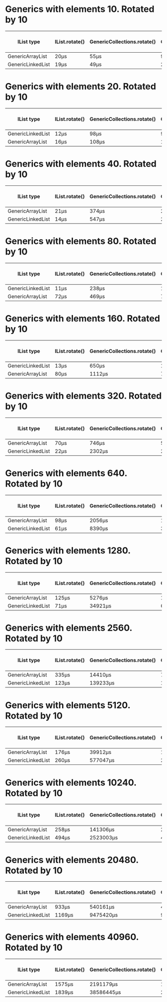 # Generics with elements 10. Rotated by 10
| IList type | IList.rotate() | GenericCollections.rotate() | GenericCollections.rotate2() | Number of elements | 
| --- | --- | --- | --- | --- | 
| GenericArrayList | 20μs | 55μs | 9μs | 10 | 
| GenericLinkedList | 19μs | 49μs | 25μs | 10 | 
# Generics with elements 20. Rotated by 10
| IList type | IList.rotate() | GenericCollections.rotate() | GenericCollections.rotate2() | Number of elements | 
| --- | --- | --- | --- | --- | 
| GenericLinkedList | 12μs | 98μs | 9μs | 20 | 
| GenericArrayList | 16μs | 108μs | 16μs | 20 | 
# Generics with elements 40. Rotated by 10
| IList type | IList.rotate() | GenericCollections.rotate() | GenericCollections.rotate2() | Number of elements | 
| --- | --- | --- | --- | --- | 
| GenericArrayList | 21μs | 374μs | 24μs | 40 | 
| GenericLinkedList | 14μs | 547μs | 20μs | 40 | 
# Generics with elements 80. Rotated by 10
| IList type | IList.rotate() | GenericCollections.rotate() | GenericCollections.rotate2() | Number of elements | 
| --- | --- | --- | --- | --- | 
| GenericLinkedList | 11μs | 238μs | 10μs | 80 | 
| GenericArrayList | 72μs | 469μs | 74μs | 80 | 
# Generics with elements 160. Rotated by 10
| IList type | IList.rotate() | GenericCollections.rotate() | GenericCollections.rotate2() | Number of elements | 
| --- | --- | --- | --- | --- | 
| GenericLinkedList | 13μs | 650μs | 12μs | 160 | 
| GenericArrayList | 80μs | 1112μs | 79μs | 160 | 
# Generics with elements 320. Rotated by 10
| IList type | IList.rotate() | GenericCollections.rotate() | GenericCollections.rotate2() | Number of elements | 
| --- | --- | --- | --- | --- | 
| GenericArrayList | 70μs | 746μs | 50μs | 320 | 
| GenericLinkedList | 22μs | 2302μs | 20μs | 320 | 
# Generics with elements 640. Rotated by 10
| IList type | IList.rotate() | GenericCollections.rotate() | GenericCollections.rotate2() | Number of elements | 
| --- | --- | --- | --- | --- | 
| GenericArrayList | 98μs | 2056μs | 113μs | 640 | 
| GenericLinkedList | 61μs | 8390μs | 32μs | 640 | 
# Generics with elements 1280. Rotated by 10
| IList type | IList.rotate() | GenericCollections.rotate() | GenericCollections.rotate2() | Number of elements | 
| --- | --- | --- | --- | --- | 
| GenericArrayList | 125μs | 5276μs | 178μs | 1280 | 
| GenericLinkedList | 71μs | 34921μs | 65μs | 1280 | 
# Generics with elements 2560. Rotated by 10
| IList type | IList.rotate() | GenericCollections.rotate() | GenericCollections.rotate2() | Number of elements | 
| --- | --- | --- | --- | --- | 
| GenericArrayList | 335μs | 14410μs | 77μs | 2560 | 
| GenericLinkedList | 123μs | 139233μs | 118μs | 2560 | 
# Generics with elements 5120. Rotated by 10
| IList type | IList.rotate() | GenericCollections.rotate() | GenericCollections.rotate2() | Number of elements | 
| --- | --- | --- | --- | --- | 
| GenericArrayList | 176μs | 39912μs | 155μs | 5120 | 
| GenericLinkedList | 260μs | 577047μs | 237μs | 5120 | 
# Generics with elements 10240. Rotated by 10
| IList type | IList.rotate() | GenericCollections.rotate() | GenericCollections.rotate2() | Number of elements | 
| --- | --- | --- | --- | --- | 
| GenericArrayList | 258μs | 141306μs | 226μs | 10240 | 
| GenericLinkedList | 494μs | 2523003μs | 483μs | 10240 | 
# Generics with elements 20480. Rotated by 10
| IList type | IList.rotate() | GenericCollections.rotate() | GenericCollections.rotate2() | Number of elements | 
| --- | --- | --- | --- | --- | 
| GenericArrayList | 933μs | 540161μs | 460μs | 20480 | 
| GenericLinkedList | 1169μs | 9475420μs | 975μs | 20480 | 
# Generics with elements 40960. Rotated by 10
| IList type | IList.rotate() | GenericCollections.rotate() | GenericCollections.rotate2() | Number of elements | 
| --- | --- | --- | --- | --- | 
| GenericArrayList | 1575μs | 2191179μs | 1108μs | 40960 | 
| GenericLinkedList | 1839μs | 38586445μs | 2020μs | 40960 | 
